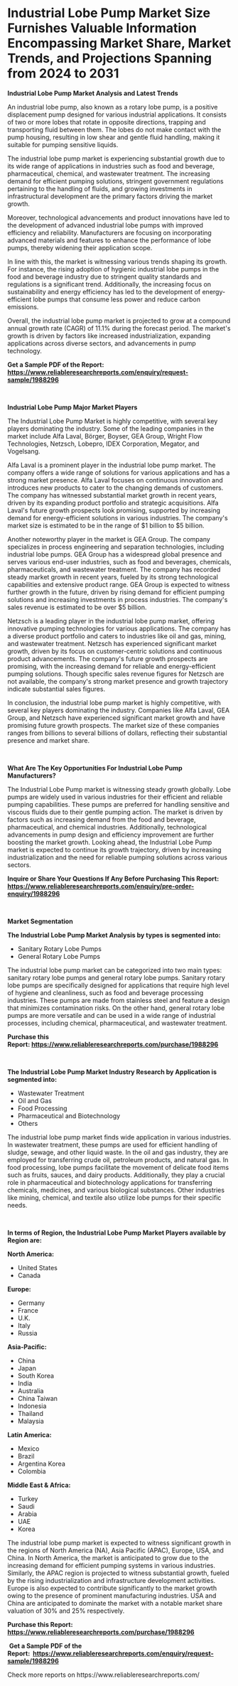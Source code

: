 <p><h1>Industrial Lobe Pump Market Size Furnishes Valuable Information Encompassing Market Share, Market Trends, and Projections Spanning from 2024 to 2031</h1></p><p><strong>Industrial Lobe Pump Market Analysis and Latest Trends</strong></p>
<p><p>An industrial lobe pump, also known as a rotary lobe pump, is a positive displacement pump designed for various industrial applications. It consists of two or more lobes that rotate in opposite directions, trapping and transporting fluid between them. The lobes do not make contact with the pump housing, resulting in low shear and gentle fluid handling, making it suitable for pumping sensitive liquids.</p><p>The industrial lobe pump market is experiencing substantial growth due to its wide range of applications in industries such as food and beverage, pharmaceutical, chemical, and wastewater treatment. The increasing demand for efficient pumping solutions, stringent government regulations pertaining to the handling of fluids, and growing investments in infrastructural development are the primary factors driving the market growth.</p><p>Moreover, technological advancements and product innovations have led to the development of advanced industrial lobe pumps with improved efficiency and reliability. Manufacturers are focusing on incorporating advanced materials and features to enhance the performance of lobe pumps, thereby widening their application scope.</p><p>In line with this, the market is witnessing various trends shaping its growth. For instance, the rising adoption of hygienic industrial lobe pumps in the food and beverage industry due to stringent quality standards and regulations is a significant trend. Additionally, the increasing focus on sustainability and energy efficiency has led to the development of energy-efficient lobe pumps that consume less power and reduce carbon emissions.</p><p>Overall, the industrial lobe pump market is projected to grow at a compound annual growth rate (CAGR) of 11.1% during the forecast period. The market's growth is driven by factors like increased industrialization, expanding applications across diverse sectors, and advancements in pump technology.</p></p>
<p><strong>Get a Sample PDF of the Report:&nbsp; <a href="https://www.reliableresearchreports.com/enquiry/request-sample/1988296">https://www.reliableresearchreports.com/enquiry/request-sample/1988296</a></strong></p>
<p>&nbsp;</p>
<p><strong>Industrial Lobe Pump Major Market Players</strong></p>
<p><p>The Industrial Lobe Pump Market is highly competitive, with several key players dominating the industry. Some of the leading companies in the market include Alfa Laval, Börger, Boyser, GEA Group, Wright Flow Technologies, Netzsch, Lobepro, IDEX Corporation, Megator, and Vogelsang.</p><p>Alfa Laval is a prominent player in the industrial lobe pump market. The company offers a wide range of solutions for various applications and has a strong market presence. Alfa Laval focuses on continuous innovation and introduces new products to cater to the changing demands of customers. The company has witnessed substantial market growth in recent years, driven by its expanding product portfolio and strategic acquisitions. Alfa Laval's future growth prospects look promising, supported by increasing demand for energy-efficient solutions in various industries. The company's market size is estimated to be in the range of $1 billion to $5 billion.</p><p>Another noteworthy player in the market is GEA Group. The company specializes in process engineering and separation technologies, including industrial lobe pumps. GEA Group has a widespread global presence and serves various end-user industries, such as food and beverages, chemicals, pharmaceuticals, and wastewater treatment. The company has recorded steady market growth in recent years, fueled by its strong technological capabilities and extensive product range. GEA Group is expected to witness further growth in the future, driven by rising demand for efficient pumping solutions and increasing investments in process industries. The company's sales revenue is estimated to be over $5 billion.</p><p>Netzsch is a leading player in the industrial lobe pump market, offering innovative pumping technologies for various applications. The company has a diverse product portfolio and caters to industries like oil and gas, mining, and wastewater treatment. Netzsch has experienced significant market growth, driven by its focus on customer-centric solutions and continuous product advancements. The company's future growth prospects are promising, with the increasing demand for reliable and energy-efficient pumping solutions. Though specific sales revenue figures for Netzsch are not available, the company's strong market presence and growth trajectory indicate substantial sales figures.</p><p>In conclusion, the industrial lobe pump market is highly competitive, with several key players dominating the industry. Companies like Alfa Laval, GEA Group, and Netzsch have experienced significant market growth and have promising future growth prospects. The market size of these companies ranges from billions to several billions of dollars, reflecting their substantial presence and market share.</p></p>
<p>&nbsp;</p>
<p><strong>What Are The Key Opportunities For Industrial Lobe Pump Manufacturers?</strong></p>
<p><p>The Industrial Lobe Pump market is witnessing steady growth globally. Lobe pumps are widely used in various industries for their efficient and reliable pumping capabilities. These pumps are preferred for handling sensitive and viscous fluids due to their gentle pumping action. The market is driven by factors such as increasing demand from the food and beverage, pharmaceutical, and chemical industries. Additionally, technological advancements in pump design and efficiency improvement are further boosting the market growth. Looking ahead, the Industrial Lobe Pump market is expected to continue its growth trajectory, driven by increasing industrialization and the need for reliable pumping solutions across various sectors.</p></p>
<p><strong>Inquire or Share Your Questions If Any Before Purchasing This Report: <a href="https://www.reliableresearchreports.com/enquiry/pre-order-enquiry/1988296">https://www.reliableresearchreports.com/enquiry/pre-order-enquiry/1988296</a></strong></p>
<p>&nbsp;</p>
<p><strong>Market Segmentation</strong></p>
<p><strong>The Industrial Lobe Pump Market Analysis by types is segmented into:</strong></p>
<p><ul><li>Sanitary Rotary Lobe Pumps</li><li>General Rotary Lobe Pumps</li></ul></p>
<p><p>The industrial lobe pump market can be categorized into two main types: sanitary rotary lobe pumps and general rotary lobe pumps. Sanitary rotary lobe pumps are specifically designed for applications that require high level of hygiene and cleanliness, such as food and beverage processing industries. These pumps are made from stainless steel and feature a design that minimizes contamination risks. On the other hand, general rotary lobe pumps are more versatile and can be used in a wide range of industrial processes, including chemical, pharmaceutical, and wastewater treatment.</p></p>
<p><strong>Purchase this Report:&nbsp;<a href="https://www.reliableresearchreports.com/purchase/1988296">https://www.reliableresearchreports.com/purchase/1988296</a></strong></p>
<p>&nbsp;</p>
<p><strong>The Industrial Lobe Pump Market Industry Research by Application is segmented into:</strong></p>
<p><ul><li>Wastewater Treatment</li><li>Oil and Gas</li><li>Food Processing</li><li>Pharmaceutical and Biotechnology</li><li>Others</li></ul></p>
<p><p>The industrial lobe pump market finds wide application in various industries. In wastewater treatment, these pumps are used for efficient handling of sludge, sewage, and other liquid waste. In the oil and gas industry, they are employed for transferring crude oil, petroleum products, and natural gas. In food processing, lobe pumps facilitate the movement of delicate food items such as fruits, sauces, and dairy products. Additionally, they play a crucial role in pharmaceutical and biotechnology applications for transferring chemicals, medicines, and various biological substances. Other industries like mining, chemical, and textile also utilize lobe pumps for their specific needs.</p></p>
<p>&nbsp;</p>
<p><strong>In terms of Region, the Industrial Lobe Pump Market Players available by Region are:</strong></p>
<p>
    <p> <strong> North America: </strong>
        <ul>
            <li>United States</li>
            <li>Canada</li>
        </ul>
        </p> 
    <p> <strong> Europe: </strong>
        <ul>
            <li>Germany</li>
            <li>France</li>
            <li>U.K.</li>
            <li>Italy</li>
            <li>Russia</li>
        </ul>
        </p> 
    <p> <strong> Asia-Pacific: </strong>
        <ul>
            <li>China</li>
            <li>Japan</li>
            <li>South Korea</li>
            <li>India</li>
            <li>Australia</li>
            <li>China Taiwan</li>
            <li>Indonesia</li>
            <li>Thailand</li>
            <li>Malaysia</li>
        </ul>
        </p> 
    <p> <strong> Latin America: </strong>
        <ul>
            <li>Mexico</li>
            <li>Brazil</li>
            <li>Argentina Korea</li>
            <li>Colombia</li>
        </ul>
        </p> 
    <p> <strong> Middle East & Africa: </strong>
        <ul>
            <li>Turkey</li>
            <li>Saudi</li>
            <li>Arabia</li>
            <li>UAE</li>
            <li>Korea</li>
        </ul>
    </p>
    </p>
<p><p>The industrial lobe pump market is expected to witness significant growth in the regions of North America (NA), Asia Pacific (APAC), Europe, USA, and China. In North America, the market is anticipated to grow due to the increasing demand for efficient pumping systems in various industries. Similarly, the APAC region is projected to witness substantial growth, fueled by the rising industrialization and infrastructure development activities. Europe is also expected to contribute significantly to the market growth owing to the presence of prominent manufacturing industries. USA and China are anticipated to dominate the market with a notable market share valuation of 30% and 25% respectively.</p></p>
<p><strong>Purchase this Report: <a href="https://www.reliableresearchreports.com/purchase/1988296">https://www.reliableresearchreports.com/purchase/1988296</a></strong></p>
<p>&nbsp;<strong>Get a Sample PDF of the Report:&nbsp;&nbsp;<a href="https://www.reliableresearchreports.com/enquiry/request-sample/1988296">https://www.reliableresearchreports.com/enquiry/request-sample/1988296</a></strong></p>
<p><strong></strong></p>
<p>Check more reports on https://www.reliableresearchreports.com/</p>